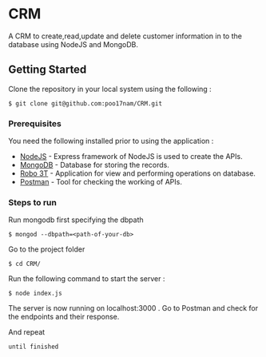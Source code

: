 # CRM

A CRM to create,read,update and delete customer information in to the database using NodeJS and MongoDB.

## Getting Started

Clone the repository in your local system using the following :
```
$ git clone git@github.com:poo17nam/CRM.git
```

### Prerequisites

You need the following installed prior to using the application : 

* [NodeJS](https://www.google.co.in/url?sa=t&rct=j&q=&esrc=s&source=web&cd=1&cad=rja&uact=8&ved=0ahUKEwjYsr7N9JLYAhXKPo8KHSK_BlwQFggoMAA&url=https%3A%2F%2Fnodejs.org%2Fen%2Fdownload%2F&usg=AOvVaw3mpn_kqKBfLUVM2X6RrMKX) - Express framework of NodeJS is used to create the APIs.
* [MongoDB](https://www.google.co.in/url?sa=t&rct=j&q=&esrc=s&source=web&cd=1&cad=rja&uact=8&ved=0ahUKEwj7iZW19JLYAhUXTY8KHXddAMgQFggsMAA&url=https%3A%2F%2Fwww.mongodb.com%2Fdownload-center&usg=AOvVaw0fxqUPlRThXhXMOzZH_8h_) - Database for storing the records.
* [Robo 3T](https://www.google.co.in/url?sa=t&rct=j&q=&esrc=s&source=web&cd=1&cad=rja&uact=8&ved=0ahUKEwikyJCc9JLYAhXJQY8KHXx8ARAQFggqMAA&url=https%3A%2F%2Frobomongo.org%2F&usg=AOvVaw09HoqRUum-FKJAggPlgipE) - Application for view and performing operations on database. 
* [Postman](https://www.google.co.in/url?sa=t&rct=j&q=&esrc=s&source=web&cd=2&cad=rja&uact=8&ved=0ahUKEwiTmbeB9JLYAhVJQI8KHQfvAVQQFggvMAE&url=https%3A%2F%2Fwww.getpostman.com%2F&usg=AOvVaw1vWzpwzQOHi5ErKZnywLDR) - Tool for checking the working of APIs.


### Steps to run
Run mongodb first specifying the dbpath
```
$ mongod --dbpath=<path-of-your-db>
```

Go to the project folder
```
$ cd CRM/
```

Run the following command to start the server :
```
$ node index.js
```

The server is now running on localhost:3000 . Go to Postman and check for the endpoints and their response.



And repeat

```
until finished
```
